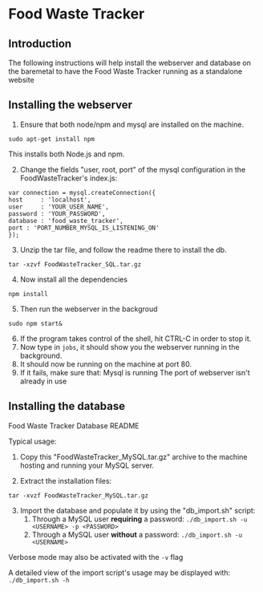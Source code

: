 # Food Waste Tracker

## Introduction
The following instructions will help install the webserver and database on the baremetal
to have the Food Waste Tracker running as a standalone website

## Installing the webserver
1. Ensure that both node/npm and mysql are installed on the machine.
```
sudo apt-get install npm
```
This installs both Node.js and npm.

2. Change the fields "user, root, port" of the mysql configuration in the FoodWasteTracker's index.js:
```
var connection = mysql.createConnection({
host     : 'localhost',
user     : 'YOUR_USER_NAME',
password : 'YOUR_PASSWORD',
database : 'food_waste_tracker',
port : 'PORT_NUMBER_MYSQL_IS_LISTENING_ON'
});
```

3. Unzip the tar file, and follow the readme there to install the db.
```
tar -xzvf FoodWasteTracker_SQL.tar.gz
```

4. Now install all the dependencies
```
npm install
```

5. Then run the webserver in the backgroud
```
sudo npm start&
```

6. If the program takes control of the shell, hit CTRL-C in order to stop it.
7. Now type in ```jobs```, it should show you the webserver running in the background. 
8. It should now be running on the machine at port 80. 
9. If it fails, make sure that:
	Mysql is running
	The port of webserver isn't already in use

## Installing the database
Food Waste Tracker Database README

Typical usage:

1.  Copy this "FoodWasteTracker_MySQL.tar.gz" archive to the machine
    hosting and running your MySQL server.

2.  Extract the installation files:
```
tar -xvzf FoodWasteTracker_MySQL.tar.gz
```

3.  Import the database and populate it by using the "db_import.sh" script:
	1. Through a MySQL user **requiring** a password:
```./db_import.sh -u <USERNAME> -p <PASSWORD> ```
	2. Through a MySQL user **without** a password:
```./db_import.sh -u <USERNAME>```

Verbose mode may also be activated with the `-v` flag

A detailed view of the import script's usage may be displayed with:
```./db_import.sh -h```
